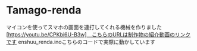 # Tamago-renda
マイコンを使ってスマホの画面を連打してくれる機械を作りました
[https://youtu.be/CPKbi6U-B3w]　こちらのURLは制作物の紹介動画のリンクです
enshuu_renda.inoこちらのコードで実際に動かしています
